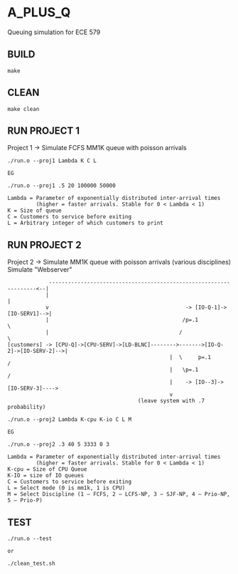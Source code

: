 # A_PLUS_Q
Queuing simulation for ECE 579 

## BUILD
```
make
```

## CLEAN
```
make clean
```

## RUN PROJECT 1
Project 1 -> Simulate FCFS MM1K queue with poisson arrivals
```
./run.o --proj1 Lambda K C L

EG

./run.o --proj1 .5 20 100000 50000

Lambda = Parameter of exponentially distributed inter-arrival times 
         (higher = faster arrivals. Stable for 0 < Lambda < 1)
K = Size of queue
C = Customers to service before exiting
L = Arbitrary integer of which customers to print
```

## RUN PROJECT 2
Project 2 -> Simulate MM1K queue with poisson arrivals (various disciplines)
Simulate "Webserver"

```
             ------------------------------------------------------------------<--|
            |                                                                     |
            v                                           -> [IO-Q-1]->[IO-SERV1]-->|
            |                                          /p=.1                       \
            |                                         /                              \
[customers] -> [CPU-Q]->[CPU-SERV]->[LD-BLNC]-------->------->[IO-Q-2]->[IO-SERV-2]-->|
                                                   |  \     p=.1                     / 
                                                   |   \p=.1                        /
                                                   |    -> [IO--3]->[IO-SERV-3]---->
                                                   v
                                         (leave system with .7 probability)
```

```
./run.o --proj2 Lambda K-cpu K-io C L M

EG

./run.o --proj2 .3 40 5 3333 0 3

Lambda = Parameter of exponentially distributed inter-arrival times 
         (higher = faster arrivals. Stable for 0 < Lambda < 1)
K-cpu = Size of CPU Queue
K-IO = size of IO queues
C = Customers to service before exiting
L = Select mode (0 is mm1k, 1 is CPU)
M = Select Discipline (1 – FCFS, 2 – LCFS-NP, 3 – SJF-NP, 4 – Prio-NP, 5 – Prio-P)
```

## TEST
```
./run.o --test

or

./clean_test.sh
```

